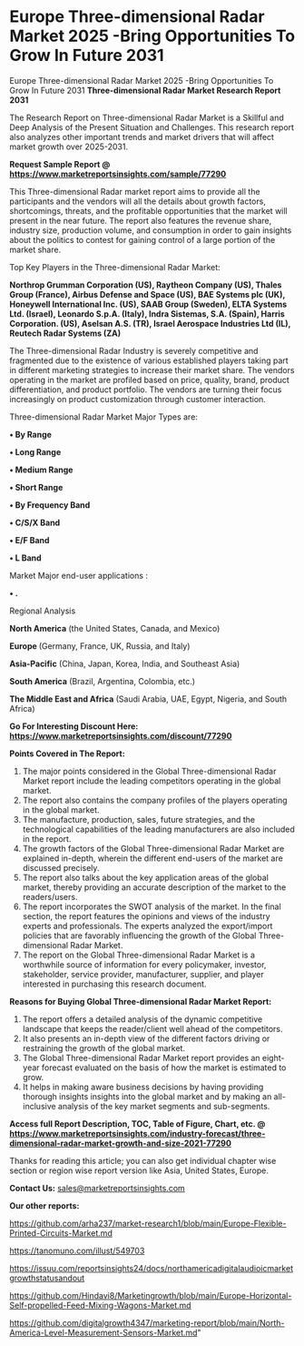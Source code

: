 # Europe Three-dimensional Radar Market 2025 -Bring Opportunities To Grow In Future 2031
Europe Three-dimensional Radar Market 2025 -Bring Opportunities To Grow In Future 2031
<strong>Three-dimensional Radar Market Research Report 2031</strong>

The Research Report on Three-dimensional Radar Market is a Skillful and Deep Analysis of the Present Situation and Challenges. This research report also analyzes other important trends and market drivers that will affect market growth over 2025-2031.

<strong>Request Sample Report @ <a href=https://www.marketreportsinsights.com/sample/77290>https://www.marketreportsinsights.com/sample/77290</a></strong>

This Three-dimensional Radar market report aims to provide all the participants and the vendors will all the details about growth factors, shortcomings, threats, and the profitable opportunities that the market will present in the near future. The report also features the revenue share, industry size, production volume, and consumption in order to gain insights about the politics to contest for gaining control of a large portion of the market share.

Top Key Players in the Three-dimensional Radar Market:

<strong>Northrop Grumman Corporation (US), Raytheon Company (US), Thales Group (France), Airbus Defense and Space (US), BAE Systems plc (UK), Honeywell International Inc. (US), SAAB Group (Sweden), ELTA Systems Ltd. (Israel), Leonardo S.p.A. (Italy), Indra Sistemas, S.A. (Spain), Harris Corporation. (US), Aselsan A.S. (TR), Israel Aerospace Industries Ltd (IL), Reutech Radar Systems (ZA)</strong>

The Three-dimensional Radar Industry is severely competitive and fragmented due to the existence of various established players taking part in different marketing strategies to increase their market share. The vendors operating in the market are profiled based on price, quality, brand, product differentiation, and product portfolio. The vendors are turning their focus increasingly on product customization through customer interaction.

Three-dimensional Radar Market Major Types are:

<strong>• By Range

• Long Range

• Medium Range

• Short Range

• By Frequency Band

• C/S/X Band

• E/F Band

• L Band</strong>

Market Major end-user applications :

<strong>• .</strong>

Regional Analysis

</u><strong><b>North America</b></strong> (the United States, Canada, and Mexico)

<strong><b>Europe </b></strong>(Germany, France, UK, Russia, and Italy)

<strong><b>Asia-Pacific</b></strong> (China, Japan, Korea, India, and Southeast Asia)

<strong><b>South America</b></strong> (Brazil, Argentina, Colombia, etc.)

<strong><b>The Middle East and Africa</b></strong> (Saudi Arabia, UAE, Egypt, Nigeria, and South Africa)

<strong>Go For Interesting Discount Here: <a href=https://www.marketreportsinsights.com/discount/77290>https://www.marketreportsinsights.com/discount/77290</a></strong>

<strong>Points Covered in The Report:</strong>
<ol>
  <li>The major points considered in the Global Three-dimensional Radar Market report include the leading competitors operating in the global market.</li>
  <li>The report also contains the company profiles of the players operating in the global market.</li>
  <li>The manufacture, production, sales, future strategies, and the technological capabilities of the leading manufacturers are also included in the report.</li>
  <li>The growth factors of the Global Three-dimensional Radar Market are explained in-depth, wherein the different end-users of the market are discussed precisely.</li>
  <li>The report also talks about the key application areas of the global market, thereby providing an accurate description of the market to the readers/users.</li>
  <li>The report incorporates the SWOT analysis of the market. In the final section, the report features the opinions and views of the industry experts and professionals. The experts analyzed the export/import policies that are favorably influencing the growth of the Global Three-dimensional Radar Market.</li>
  <li>The report on the Global Three-dimensional Radar Market is a worthwhile source of information for every policymaker, investor, stakeholder, service provider, manufacturer, supplier, and player interested in purchasing this research document.</li>
</ol>
<strong>Reasons for Buying Global Three-dimensional Radar Market Report:</strong>

<ol>
  <li>The report offers a detailed analysis of the dynamic competitive landscape that keeps the reader/client well ahead of the competitors.</li>
  <li>It also presents an in-depth view of the different factors driving or restraining the growth of the global market.</li>
  <li>The Global Three-dimensional Radar Market report provides an eight-year forecast evaluated on the basis of how the market is estimated to grow.</li>
  <li>It helps in making aware business decisions by having providing thorough insights insights into the global market and by making an all-inclusive analysis of the key market segments and sub-segments.</li>
</ol>
<strong>Access full Report Description, TOC, Table of Figure, Chart, etc. @ <a href=https://www.marketreportsinsights.com/industry-forecast/three-dimensional-radar-market-growth-and-size-2021-77290>https://www.marketreportsinsights.com/industry-forecast/three-dimensional-radar-market-growth-and-size-2021-77290</a></strong>


Thanks for reading this article; you can also get individual chapter wise section or region wise report version like Asia, United States, Europe.

<strong>Contact Us:</strong>
sales@marketreportsinsights.com

<strong>Our other reports:</strong>

<a href=https://github.com/arha237/market-research1/blob/main/Europe-Flexible-Printed-Circuits-Market.md>https://github.com/arha237/market-research1/blob/main/Europe-Flexible-Printed-Circuits-Market.md</a>

<a href=https://tanomuno.com/illust/549703>https://tanomuno.com/illust/549703</a>

<a href=https://issuu.com/reportsinsights24/docs/northamericadigitalaudioicmarketgrowthstatusandout>https://issuu.com/reportsinsights24/docs/northamericadigitalaudioicmarketgrowthstatusandout</a>

<a href=https://github.com/Hindavi8/Marketingrowth/blob/main/Europe-Horizontal-Self-propelled-Feed-Mixing-Wagons-Market.md>https://github.com/Hindavi8/Marketingrowth/blob/main/Europe-Horizontal-Self-propelled-Feed-Mixing-Wagons-Market.md</a>

<a href=https://github.com/digitalgrowth4347/marketing-report/blob/main/North-America-Level-Measurement-Sensors-Market.md>https://github.com/digitalgrowth4347/marketing-report/blob/main/North-America-Level-Measurement-Sensors-Market.md</a>"
